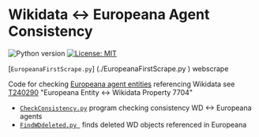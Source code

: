 # Wikidata <-> Europeana Agent Consistency


![Python version](https://img.shields.io/badge/python-3.8+-blue.svg) [![License: MIT](https://img.shields.io/badge/License-MIT-yellow.svg)](https://opensource.org/licenses/MIT)

[`EuropeanaFirstScrape.py`] (./EuropeanaFirstScrape.py ) webscrape 

Code for checking [Europeana agent entities](https://pro.europeana.eu/resources/apis/entity) referencing Wikidata see [T240290](https://phabricator.wikimedia.org/T240290) "Europeana Entity <-> Wikidata Property 7704"
* [`CheckConsistency.py`](./CheckConsistency.py) program checking consistency WD <-> Europeana agents
* [`FindWDdeleted.py `](./FindWDdeleted.py ) finds deleted WD objects referenced in Europeana
